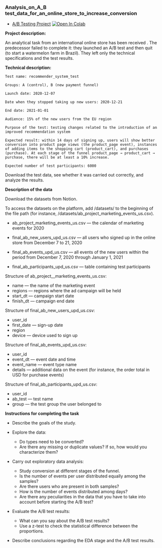 ### Analysis_on_A_B test_data_for_an_online_store_to_increase_conversion

  * [A/B Testing Project](https://github.com/Saumik-Barua/DA_Bio_Projects/blob/main/A_B%20test_data_for_an_online_store_to_increase_conversion/Analysis_on_A_B%20test_data_for_an_online_store_to_increase_conversion.ipynb)
  [![Open In Colab](https://colab.research.google.com/assets/colab-badge.svg)](https://colab.research.google.com/drive/1GS4ANv53atp1rTwMRLCZRWmmIZndLnDj?usp=sharing)

**Project description:**

An analytical task from an international online store has been received . The predecessor failed to complete it: they launched an A/B test and then quit (to start a watermelon farm in Brazil). They left only the technical specifications and the test results.

**Technical description:**

    Test name: recommender_system_test

    Groups: А (control), B (new payment funnel)

    Launch date: 2020-12-07

    Date when they stopped taking up new users: 2020-12-21

    End date: 2021-01-01

    Audience: 15% of the new users from the EU region

    Purpose of the test: testing changes related to the introduction of an improved recommendation system

    Expected result: within 14 days of signing up, users will show better conversion into product page views (the product_page event), instances of adding items to the shopping cart (product_cart), and purchases (purchase). At each stage of the funnel product_page → product_cart → purchase, there will be at least a 10% increase.

    Expected number of test participants: 6000

Download the test data, see whether it was carried out correctly, and analyze the results.

**Description of the data**

Download the datasets from Notion.

To access the datasets on the platform, add /datasets/ to the beginning of the file path (for instance, /datasets/ab_project_marketing_events_us.csv).

- ab_project_marketing_events_us.csv — the calendar of marketing events for 2020

- final_ab_new_users_upd_us.csv — all users who signed up in the online store from December 7 to 21, 2020

- final_ab_events_upd_us.csv — all events of the new users within the period from December 7, 2020 through January 1, 2021

- final_ab_participants_upd_us.csv — table containing test participants

Structure of ab_project__marketing_events_us.csv:

- name — the name of the marketing event
- regions — regions where the ad campaign will be held
- start_dt — campaign start date
- finish_dt — campaign end date

Structure of final_ab_new_users_upd_us.csv:

- user_id
- first_date — sign-up date
- region
- device — device used to sign up

Structure of final_ab_events_upd_us.csv:

- user_id
- event_dt — event date and time
- event_name — event type name
- details — additional data on the event (for instance, the order total in USD for purchase events)

Structure of final_ab_participants_upd_us.csv:

- user_id
- ab_test — test name
- group — the test group the user belonged to

**Instructions for completing the task**

- Describe the goals of the study.
- Explore the data:
    - Do types need to be converted?
    - Are there any missing or duplicate values? If so, how would you characterize them?
    
- Carry out exploratory data analysis:

    - Study conversion at different stages of the funnel.
    - Is the number of events per user distributed equally among the samples?
    - Are there users who are present in both samples?
    - How is the number of events distributed among days?
    - Are there any peculiarities in the data that you have to take into account before starting the A/B test?

- Evaluate the A/B test results:
    - What can you say about the A/B test results?
    - Use a z-test to check the statistical difference between the proportions.

- Describe conclusions regarding the EDA stage and the A/B test results.
